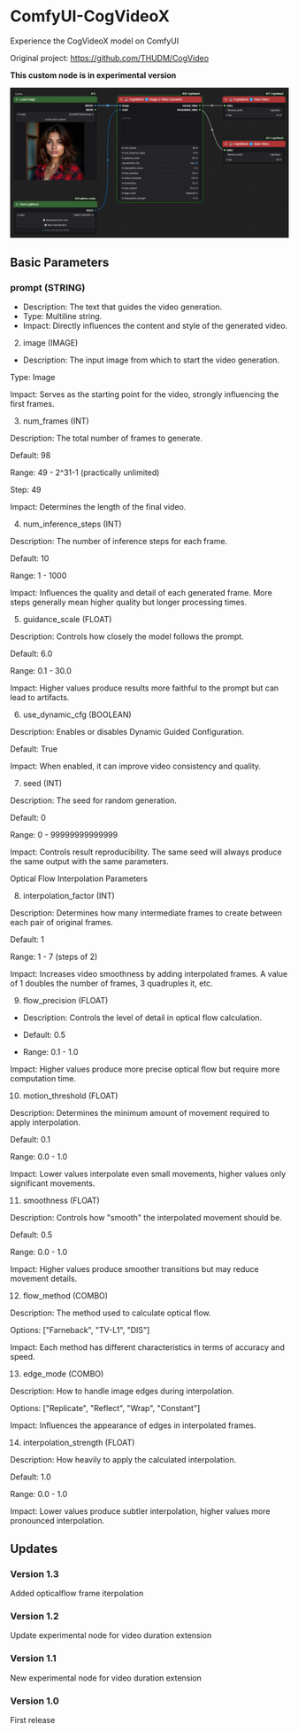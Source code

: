 # ComfyUI-CogVideoX
Experience the CogVideoX model on ComfyUI

Original project: https://github.com/THUDM/CogVideo

**This custom node is in experimental version**

![Overview](/assets/screenshot_2.png)

## Basic Parameters

### prompt (STRING)

- Description: The text that guides the video generation.
- Type: Multiline string.
- Impact: Directly influences the content and style of the generated video.

2. image (IMAGE)

- Description: The input image from which to start the video generation.

Type: Image

Impact: Serves as the starting point for the video, strongly influencing the first frames.

3. num_frames (INT)

Description: The total number of frames to generate.

Default: 98

Range: 49 - 2^31-1 (practically unlimited)

Step: 49

Impact: Determines the length of the final video.

4. num_inference_steps (INT)

Description: The number of inference steps for each frame.

Default: 10

Range: 1 - 1000

Impact: Influences the quality and detail of each generated frame. More steps generally mean higher quality but longer processing times.

5. guidance_scale (FLOAT)

Description: Controls how closely the model follows the prompt.

Default: 6.0

Range: 0.1 - 30.0

Impact: Higher values produce results more faithful to the prompt but can lead to artifacts.

6. use_dynamic_cfg (BOOLEAN)

Description: Enables or disables Dynamic Guided Configuration.

Default: True

Impact: When enabled, it can improve video consistency and quality.

7. seed (INT)

Description: The seed for random generation.

Default: 0

Range: 0 - 99999999999999

Impact: Controls result reproducibility. The same seed will always produce the same output with the same parameters.

Optical Flow Interpolation Parameters

8. interpolation_factor (INT)

Description: Determines how many intermediate frames to create between each pair of original frames.

Default: 1

Range: 1 - 7 (steps of 2)

Impact: Increases video smoothness by adding interpolated frames. A value of 1 doubles the number of frames, 3 quadruples it, etc.

9. flow_precision (FLOAT)

- Description: Controls the level of detail in optical flow calculation.

- Default: 0.5

- Range: 0.1 - 1.0

Impact: Higher values produce more precise optical flow but require more computation time.

10. motion_threshold (FLOAT)

Description: Determines the minimum amount of movement required to apply interpolation.

Default: 0.1

Range: 0.0 - 1.0

Impact: Lower values interpolate even small movements, higher values only significant movements.

11. smoothness (FLOAT)

Description: Controls how "smooth" the interpolated movement should be.

Default: 0.5

Range: 0.0 - 1.0

Impact: Higher values produce smoother transitions but may reduce movement details.

12. flow_method (COMBO)

Description: The method used to calculate optical flow.

Options: ["Farneback", "TV-L1", "DIS"]

Impact: Each method has different characteristics in terms of accuracy and speed.

13. edge_mode (COMBO)

Description: How to handle image edges during interpolation.

Options: ["Replicate", "Reflect", "Wrap", "Constant"]

Impact: Influences the appearance of edges in interpolated frames.

14. interpolation_strength (FLOAT)

Description: How heavily to apply the calculated interpolation.

Default: 1.0

Range: 0.0 - 1.0

Impact: Lower values produce subtler interpolation, higher values more pronounced interpolation.

## Updates

### Version 1.3

Added opticalflow frame iterpolation

### Version 1.2

Update experimental node for video duration extension

### Version 1.1

New experimental node for video duration extension

### Version 1.0

First release

